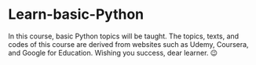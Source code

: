 # Learn-basic-Python
In this course, basic Python topics will be taught. The topics, texts, and codes of this course are derived from websites such as Udemy, Coursera, and Google for Education. Wishing you success, dear learner. 😉
